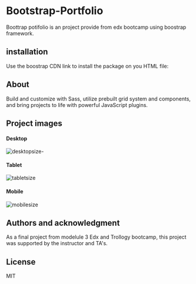 # Bootstrap-Portfolio

Boottrap potifolio is an project provide from edx bootcamp using boostrap framework.

## installation 

Use the boostrap CDN link to install the package on you HTML file:
<!-- CSS only -->
<link href="https://cdn.jsdelivr.net/npm/bootstrap@5.2.3/dist/css/bootstrap.min.css" rel="stylesheet" integrity="sha384-rbsA2VBKQhggwzxH7pPCaAqO46MgnOM80zW1RWuH61DGLwZJEdK2Kadq2F9CUG65" crossorigin="anonymous">

## About

Build and customize with Sass, utilize prebuilt grid system and components, and bring projects to life with powerful JavaScript plugins.

## Project images

#### Desktop

![desktopsize-](https://user-images.githubusercontent.com/117309987/207041656-3c3576f2-5a80-4bc7-b624-3c005c890018.png)

#### Tablet

![tabletsize](https://user-images.githubusercontent.com/117309987/207042904-96147c43-0db0-4123-9b56-544dac7d0399.png)

#### Mobile

![mobilesize](https://user-images.githubusercontent.com/117309987/207042097-0257ba6f-f873-41cb-991f-da7aa769db7a.png)

## Authors and acknowledgment

As a final project from modelule 3 Edx and Trollogy bootcamp, this project was supported by the instructor and TA's.

## License 

MIT
